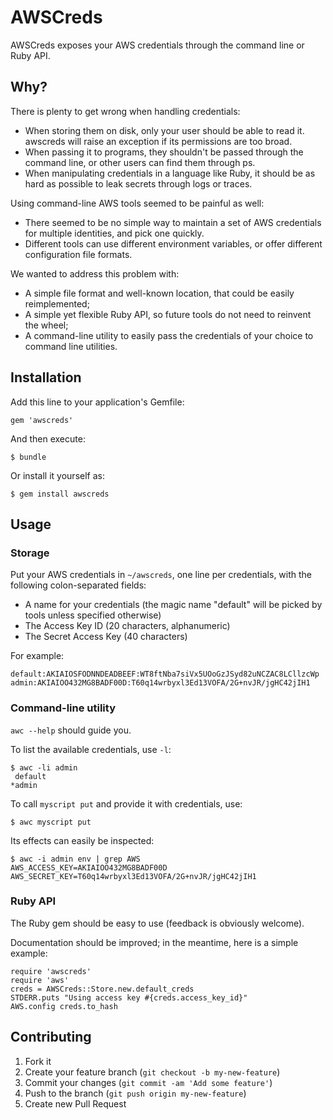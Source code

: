 # AWSCreds

AWSCreds exposes your AWS credentials through the command line or Ruby API.

## Why?

There is plenty to get wrong when handling credentials:

- When storing them on disk, only your user should be able to read it. awscreds will raise an exception if its permissions are too broad.
- When passing it to programs, they shouldn't be passed through the command line, or other users can find them through ps.
- When manipulating credentials in a language like Ruby, it should be as hard as possible to leak secrets through logs or traces.

Using command-line AWS tools seemed to be painful as well:

- There seemed to be no simple way to maintain a set of AWS credentials for multiple identities, and pick one quickly.
- Different tools can use different environment variables, or offer different configuration file formats.

We wanted to address this problem with:

- A simple file format and well-known location, that could be easily reimplemented;
- A simple yet flexible Ruby API, so future tools do not need to reinvent the wheel;
- A command-line utility to easily pass the credentials of your choice to command line utilities.

## Installation

Add this line to your application's Gemfile:

    gem 'awscreds'

And then execute:

    $ bundle

Or install it yourself as:

    $ gem install awscreds

## Usage

### Storage

Put your AWS credentials in `~/awscreds`, one line per credentials, with the following colon-separated fields:

- A name for your credentials (the magic name "default" will be picked by tools unless specified otherwise)
- The Access Key ID (20 characters, alphanumeric)
- The Secret Access Key (40 characters)

For example:

    default:AKIAIOSFODNNDEADBEEF:WT8ftNba7siVx5UOoGzJSyd82uNCZAC8LCllzcWp
    admin:AKIAIOO432MG8BADF00D:T60q14wrbyxl3Ed13VOFA/2G+nvJR/jgHC42jIH1

### Command-line utility

`awc --help` should guide you.

To list the available credentials, use `-l`:

    $ awc -li admin
     default
    *admin

To call `myscript put` and provide it with credentials, use:

    $ awc myscript put

Its effects can easily be inspected:

    $ awc -i admin env | grep AWS
    AWS_ACCESS_KEY=AKIAIOO432MG8BADF00D
    AWS_SECRET_KEY=T60q14wrbyxl3Ed13VOFA/2G+nvJR/jgHC42jIH1

### Ruby API

The Ruby gem should be easy to use (feedback is obviously welcome).

Documentation should be improved; in the meantime, here is a simple example:

    require 'awscreds'
    require 'aws'
    creds = AWSCreds::Store.new.default_creds
    STDERR.puts "Using access key #{creds.access_key_id}"
    AWS.config creds.to_hash

## Contributing

1. Fork it
2. Create your feature branch (`git checkout -b my-new-feature`)
3. Commit your changes (`git commit -am 'Add some feature'`)
4. Push to the branch (`git push origin my-new-feature`)
5. Create new Pull Request
